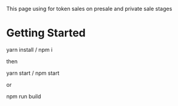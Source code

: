This page using for token sales on presale and private sale stages

# Getting Started 

  yarn install / npm i 

then 

  yarn start / npm start

or

  npm run build
